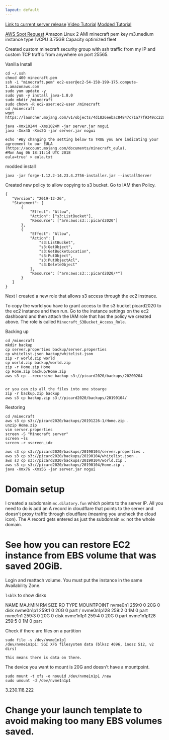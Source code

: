 ```yaml
---
layout: default
---
```



[Link to current server release](https://www.minecraft.net/en-us/download/server)
[Video Tutorial](https://www.youtube.com/watch?v=MScc0spQpmc)
[Modded Tutorial](https://medium.com/exampro/2018-modded-minecraft-server-on-aws-part-1-run-a-modded-minecraft-server-on-aws-ec2-instance-b37290462d8d)



[AWS Spot Request](https://console.aws.amazon.com/ec2sp/v1/spot/launch?region=us-east-1)
Amazon Linux 2 AMI
minecraft pem key
m3.medium instance type
1vCPU 3.75GB
Capacity optimized fleet

Created custom minecraft security group with ssh traffic from my IP and custom TCP traffic from anywhere on port 25565.

Vanilla Install
```
cd ~/.ssh
chmod 400 minecraft.pem
ssh -i "minecraft.pem" ec2-user@ec2-54-158-199-175.compute-1.amazonaws.com
sudo yum update -y
sudo yum -y install java-1.8.0
sudo mkdir /minecraft
sudo chown -R ec2-user:ec2-user /minecraft
cd /minecraft
wget https://launcher.mojang.com/v1/objects/4d1826eebac84847c71a77f9349cc22afd0cf0a1/server.jar

java -Xmx1024M -Xms1024M -jar server.jar nogui
java -Xmx4G -Xms2G -jar server.jar nogui

echo '#By changing the setting below to TRUE you are indicating your agreement to our EULA (https://account.mojang.com/documents/minecraft_eula).
#Mon Aug 06 18:11:14 UTC 2018
eula=true' > eula.txt
```

modded install
```
java -jar forge-1.12.2-14.23.4.2756-installer.jar --installServer
```


Created new policy to allow copying to s3 bucket. Go to IAM then Policy.

```
{
   "Version": "2019-12-26",
   "Statement": [
       {
           "Effect": "Allow",
           "Action": ["s3:ListBucket"],
           "Resource": ["arn:aws:s3:::picard2020"]
       },
       {
           "Effect": "Allow",
           "Action": [
               "s3:ListBucket",
               "s3:GetObject",
               "s3:GetBucketLocation",
               "s3:PutObject",
               "s3:PutObjectAcl",
               "s3:DeleteObject"
           ],
           "Resource": ["arn:aws:s3:::picard2020/*"]
       }
   ]
}
```

Next I created a new role that allows s3 access through the ec2 instnace.


To copy the world you have to grant access to the s3 bucket picard2020 to the ec2 instance and then run. Go to the instance settings on the ec2 dashboard and then attach the IAM role that has the policy we created above. The role is called `Minecraft_S3Bucket_Access_Role`.

Backing up
```
cd /minecraft
mkdir backup
cp server.properties backup/server.properties
cp whitelist.json backup/whitelist.json
zip -r world.zip world
cp world.zip backup/world.zip
zip -r Home.zip Home
cp Home.zip backup/Home.zip
aws s3 cp --recursive backup s3://picard2020/backups/20200204


or you can zip all the files into one stoarge
zip -r backup.zip backup
aws s3 cp backup.zip s3://picard2020/backups/20190104/
```

Restoring
```
cd /minecraft
aws s3 cp s3://picard2020/backups/20191226-1/Home.zip .
unzip Home.zip
vim server.properties
screen -S "Minecraft server"
screen –ls
screen –r <screen_id>

aws s3 cp s3://picard2020/backups/20190104/server.properties .
aws s3 cp s3://picard2020/backups/20190104/whitelist.json .
aws s3 cp s3://picard2020/backups/20190104/world.zip .
aws s3 cp s3://picard2020/backups/20190104/Home.zip .
java -Xmx7G -Xms5G -jar server.jar nogui
```

# Domain setup

I created a subdomain `mc.dilatory.fun` which points to the server IP. All you need to do is add an A record in cloudflare that points to the server and doesn't proxy traffic through cloudflare (meaning you uncheck the cloud icon). The A record gets entered as just the subdomain `mc` not the whole domain.

# See how you can restore EC2 instance from EBS volume that was saved 20GiB.

Login and reattach volume. You must put the instance in the same Availability Zone.

`lsblk` to show disks

NAME          MAJ:MIN RM SIZE RO TYPE MOUNTPOINT
nvme0n1       259:0    0  20G  0 disk
 nvme0n1p1   259:1    0  20G  0 part /
 nvme0n1p128 259:2    0   1M  0 part
nvme1n1       259:3    0  20G  0 disk
 nvme1n1p1   259:4    0  20G  0 part
 nvme1n1p128 259:5    0   1M  0 part

Check if there are files on a partition
```
sudo file -s /dev/nvme1n1p1
/dev/nvme1n1p1: SGI XFS filesystem data (blksz 4096, inosz 512, v2 dirs)

This means there is data on there.
```

The device you want to mount is 20G and doesn't have a mountpoint.

```
sudo mount -t xfs -o nouuid /dev/nvme1n1p1 /new
sudo umount -d /dev/nvme1n1p1
```

3.230.118.222

# Change your launch template to avoid making too many EBS volumes saved.

